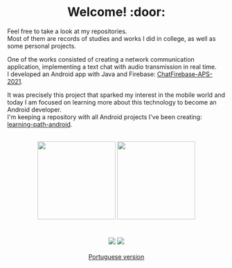 <div align="center"><h1>Welcome! :door:</h1></div>

Feel free to take a look at my repositories.  
Most of them are records of studies and works I did in college, as well as some personal projects.

One of the works consisted of creating a network communication application, implementing a text chat with audio transmission in real time.  
I developed an Android app with Java and Firebase: [ChatFirebase-APS-2021](https://github.com/Bot-Mateus/ChatFirebase-APS-2021).

It was precisely this project that sparked my interest in the mobile world and today I am focused on learning more about this technology to become an Android developer.  
I'm keeping a repository with all Android projects I've been creating: [learning-path-android](https://github.com/Andreick/learning-path-android).

<div align="center">
  <br>
  <img height="180em" src="https://github-readme-stats.vercel.app/api?username=Andreick&show_icons=true&theme=highcontrast&include_all_commits=true&count_private=true"/>
  <img height="180em" src="https://github-readme-stats.vercel.app/api/top-langs?username=Andreick&layout=compact&theme=highcontrast&langs_count=6&exclude_repo=cracking-codes,automate-the-boring-stuff&hide=ShaderLab"/>
</div>

#
<div align="center">
  <a href="https://www.linkedin.com/in/andreick-gomes-maia-45b9a5204/"><img src="https://img.shields.io/badge/LinkedIn-0077B5?style=for-the-badge&logo=linkedin&logoColor=white"></a>
  <a href="mailto:andreick.gomes.ismart@gmail.com"><img src="https://img.shields.io/badge/Gmail-D14836?style=for-the-badge&logo=gmail&logoColor=white"></a>
  <br><br>
  <a href="readme/README_pt.md">Portuguese version</a>
</div>